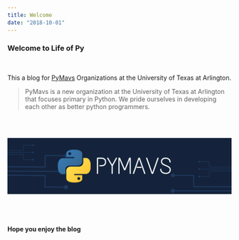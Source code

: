 ```yaml
---
title: Welcome
date: "2018-10-01"
---
```


### Welcome to Life of Py

<br>

This a blog for [PyMavs](https://pymavs.github.io/) Organizations at the University of Texas at Arlington.

>PyMavs is a new organization at the University of Texas at Arlington that focuses primary in Python. We pride ourselves in developing each other as better python programmers.

<br><br>

![PyMavs Banner](pymavsbanner.png)

<br><br>

#### Hope you enjoy the blog